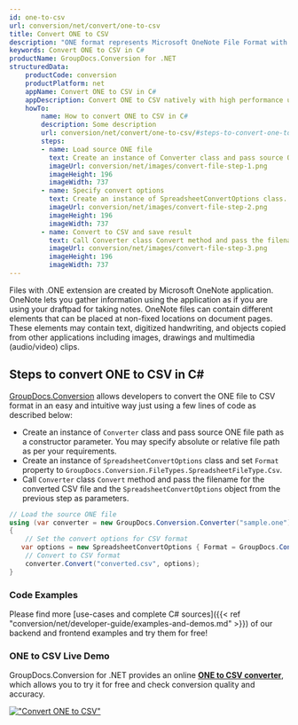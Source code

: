 ```yaml
---
id: one-to-csv
url: conversion/net/convert/one-to-csv
title: Convert ONE to CSV
description: "ONE format represents Microsoft OneNote File Format with .one extension. Learn how to convert ONE to CSV file programmatically in C# language using GroupDocs.Conversion for .NET library."
keywords: Convert ONE to CSV in C#
productName: GroupDocs.Conversion for .NET
structuredData:
    productCode: conversion
    productPlatform: net
    appName: Convert ONE to CSV in C#
    appDescription: Convert ONE to CSV natively with high performance using C# language and server side GroupDocs.Conversion for .NET APIs, without the use of any software like Microsoft or Open Office.
    howTo:
        name: How to convert ONE to CSV in C# 
        description: Some description
        url: conversion/net/convert/one-to-csv/#steps-to-convert-one-to-csv-in-c
        steps:
        - name: Load source ONE file 
          text: Create an instance of Converter class and pass source ONE file path as a constructor parameter. You may specify absolute or relative file path as per your requirements. 
          imageUrl: conversion/net/images/convert-file-step-1.png
          imageHeight: 196
          imageWidth: 737
        - name: Specify convert options 
          text: Create an instance of SpreadsheetConvertOptions class.
          imageUrl: conversion/net/images/convert-file-step-2.png
          imageHeight: 196
          imageWidth: 737
        - name: Convert to CSV and save result 
          text: Call Converter class Convert method and pass the filename for the converted HTML file and the SpreadsheetConvertOptions object from the previous step as parameters.
          imageUrl: conversion/net/images/convert-file-step-3.png
          imageHeight: 196
          imageWidth: 737
---
```


Files with .ONE extension are created by Microsoft OneNote application. OneNote lets you gather information using the application as if you are using your draftpad for taking notes. OneNote files can contain different elements that can be placed at non-fixed locations on document pages. These elements may contain text, digitized handwriting, and objects copied from other applications including images, drawings and multimedia (audio/video) clips.

## Steps to convert ONE to CSV in C#

[GroupDocs.Conversion](https://products.groupdocs.com/conversion/net) allows developers to convert the ONE file to CSV format in an easy and intuitive way just using a few lines of code as described below:

* Create an instance of `Converter` class and pass source ONE file path as a constructor parameter. You may specify absolute or relative file path as per your requirements. 
* Create an instance of `SpreadsheetConvertOptions` class and set `Format` property to `GroupDocs.Conversion.FileTypes.SpreadsheetFileType.Csv`.
* Call `Converter` class `Convert` method and pass the filename for the converted CSV file and the `SpreadsheetConvertOptions` object from the previous step as parameters.

```csharp
// Load the source ONE file
using (var converter = new GroupDocs.Conversion.Converter("sample.one"))
{
    // Set the convert options for CSV format
   var options = new SpreadsheetConvertOptions { Format = GroupDocs.Conversion.FileTypes.SpreadsheetFileType.Csv };
    // Convert to CSV format
    converter.Convert("converted.csv", options);
}
```

### Code Examples

Please find more [use-cases and complete C# sources]({{< ref "conversion/net/developer-guide/examples-and-demos.md" >}}) of our backend and frontend examples and try them for free!

### ONE to CSV Live Demo

GroupDocs.Conversion for .NET provides an online [**ONE to CSV converter**](https://products.groupdocs.app/conversion/one-to-csv), which allows you to try it for free and check conversion quality and accuracy.

[!["Convert ONE to CSV"](conversion/net/images/convert-to-csv/convert-one-to-csv.png)](https://products.groupdocs.app/conversion/one-to-csv)